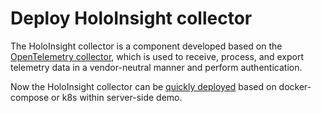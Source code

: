 # Deploy HoloInsight collector
The HoloInsight collector is a component developed based on the [OpenTelemetry collector](https://opentelemetry.io/docs/collector), which is used to receive, process, and export telemetry data in a vendor-neutral manner and perform authentication. 

Now the HoloInsight collector can be [quickly deployed](../../introduction/quick-start.md) based on docker-compose or k8s within server-side demo.
